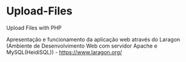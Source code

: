 # Upload-Files

Upload Files with PHP

Apresentação e funcionamento da aplicação web através do Laragon (Ambiente de Desenvolvimento Web com servidor Apache e MySQL(HeidiSQL)) - <https://www.laragon.org/>
